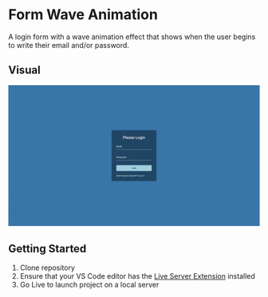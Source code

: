 # Form Wave Animation
A login form with a wave animation effect that shows when the user begins to write their email and/or password.

## Visual

!["Wave Animation for Login Form"](https://github.com/SJ-WJ/50-projects/blob/main/08_form-wave-animation/docs/form-wave-animation.gif)

## Getting Started

1. Clone repository
2. Ensure that your VS Code editor has the [Live Server Extension](https://marketplace.visualstudio.com/items?itemName=ritwickdey.LiveServer) installed
3. Go Live to launch project on a local server